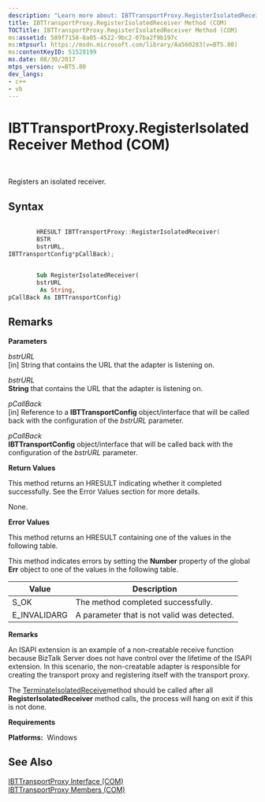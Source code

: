```yaml
---
description: "Learn more about: IBTTransportProxy.RegisterIsolatedReceiver Method (COM)"
title: IBTTransportProxy.RegisterIsolatedReceiver Method (COM)
TOCTitle: IBTTransportProxy.RegisterIsolatedReceiver Method (COM)
ms:assetid: 589f7158-8a05-4522-9bc2-07ba2f9b197c
ms:mtpsurl: https://msdn.microsoft.com/library/Aa560283(v=BTS.80)
ms:contentKeyID: 51528199
ms.date: 08/30/2017
mtps_version: v=BTS.80
dev_langs:
- c++
- vb
---
```


# IBTTransportProxy.RegisterIsolatedReceiver Method (COM)

 

Registers an isolated receiver.

## Syntax

``` c++
  
        HRESULT IBTTransportProxy::RegisterIsolatedReceiver(  
        BSTR  
        bstrURL,  
IBTTransportConfig*pCallBack);  
```

``` vb
  
        Sub RegisterIsolatedReceiver(  
        bstrURL  
         As String,  
pCallBack As IBTTransportConfig)  
```

## Remarks

**Parameters**

*bstrURL*  
\[in\] String that contains the URL that the adapter is listening on.

*bstrURL*  
**String** that contains the URL that the adapter is listening on.

*pCallBack*  
\[in\] Reference to a **IBTTransportConfig** object/interface that will be called back with the configuration of the *bstrURL* parameter.

*pCallBack*  
**IBTTransportConfig** object/interface that will be called back with the configuration of the *bstrURL* parameter.

**Return Values**

This method returns an HRESULT indicating whether it completed successfully. See the Error Values section for more details.

None.

**Error Values**

This method returns an HRESULT containing one of the values in the following table.

This method indicates errors by setting the **Number** property of the global **Err** object to one of the values in the following table.

<table>
<thead>
<tr class="header">
<th>Value</th>
<th>Description</th>
</tr>
</thead>
<tbody>
<tr class="odd">
<td>S_OK</td>
<td>The method completed successfully.</td>
</tr>
<tr class="even">
<td>E_INVALIDARG</td>
<td>A parameter that is not valid was detected.</td>
</tr>
</tbody>
</table>


**Remarks**

An ISAPI extension is an example of a non-creatable receive function because BizTalk Server does not have control over the lifetime of the ISAPI extension. In this scenario, the non-creatable adapter is responsible for creating the transport proxy and registering itself with the transport proxy.

The [TerminateIsolatedReceive](ibttransportproxy-terminateisolatedreceive-method-com.md)method should be called after all **RegisterIsolatedReceiver** method calls, the process will hang on exit if this is not done.

**Requirements**

**Platforms:**  Windows

## See Also

[IBTTransportProxy Interface (COM)](ibttransportproxy-interface-com.md)  
[IBTTransportProxy Members (COM)](ibttransportproxy-members-com.md)

